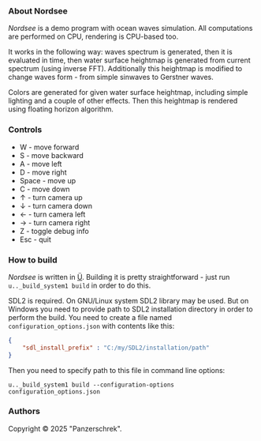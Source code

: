### About Nordsee

_Nordsee_ is a demo program with ocean waves simulation.
All computations are performed on CPU, rendering is CPU-based too.

It works in the following way: waves spectrum is generated, then it is evaluated in time, then water surface heightmap is generated from current spectrum (using inverse FFT). Additionally this heightmap is modified to change waves form - from simple sinwaves to Gerstner waves.

Colors are generated for given water surface heightmap, including simple lighting and a couple of other effects. Then this heightmap is rendered using floating horizon algorithm.


### Controls

* W - move forward
* S - move backward
* A - move left
* D - move right
* Space - move up
* C - move down
* ↑ - turn camera up
* ↓ - turn camera down
* ← - turn camera left
* → - turn camera right
* Z - toggle debug info
* Esc - quit


### How to build

_Nordsee_ is written in [Ü](https://github.com/Panzerschrek/U-00DC-Sprache).
Building it is pretty straightforward - just run `u.._build_system1 build` in order to do this.

SDL2 is required. On GNU/Linux system SDL2 library may be used.
But on Windows you need to provide path to SDL2 installation directory in order to perform the build.
You need to create a file named `configuration_options.json` with contents like this:
```json
{
    "sdl_install_prefix" : "C:/my/SDL2/installation/path"
}
```

Then you need to specify path to this file in command line options:
```
u.._build_system1 build --configuration-options configuration_options.json
```


### Authors
Copyright © 2025 "Panzerschrek".
